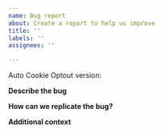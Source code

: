 ```yaml
---
name: Bug report
about: Create a report to help us improve
title: ''
labels: ''
assignees: ''

---
```


Auto Cookie Optout version: <!-- Which version are you using? -->

**Describe the bug**
<!-- A clear and concise description of what the bug is. -->

**How can we replicate the bug?**
<!-- Add steps here. -->

**Additional context**
<!-- Add any other context about the problem here. -->
